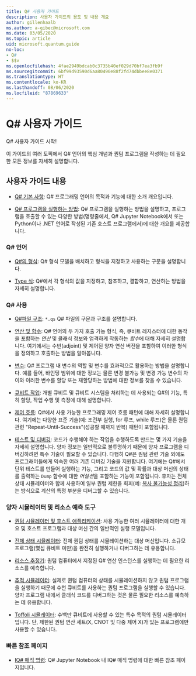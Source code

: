 ```yaml
---
title: Q# 사용자 가이드
description: 사용자 가이드의 용도 및 내용 개요
author: gillenhaalb
ms.author: a-gibec@microsoft.com
ms.date: 03/05/2020
ms.topic: article
uid: microsoft.quantum.guide
no-loc:
- Q#
- $$v
ms.openlocfilehash: 4fae2949bdcab0c3735b40ef029d70bf7ea3fb9f
ms.sourcegitcommit: 6bf99d93590d6aa80490e88f2fd74dbbee8e0371
ms.translationtype: HT
ms.contentlocale: ko-KR
ms.lasthandoff: 08/06/2020
ms.locfileid: "87869633"
---
```

# <a name="the-no-locq-user-guide"></a>Q# 사용자 가이드

Q# 사용자 가이드 시작! 

이 가이드의 여러 토픽에서 Q# 언어의 핵심 개념과 퀀텀 프로그램을 작성하는 데 필요한 모든 정보를 자세히 설명합니다.

## <a name="user-guide-contents"></a>사용자 가이드 내용

- [Q# 기본 사항](xref:microsoft.quantum.guide.basics): Q# 프로그래밍 언어의 목적과 기능에 대한 소개 개요입니다. 

- [Q# 프로그램을 실행하는 방법](xref:microsoft.quantum.guide.host-programs): Q# 프로그램을 실행하는 방법을 설명하고, 프로그램을 호출할 수 있는 다양한 방법(명령줄에서, Q# Jupyter Notebook에서 또는 Python이나 .NET 언어로 작성된 기존 호스트 프로그램에서)에 대한 개요를 제공합니다.

### <a name="no-locq-language"></a>Q# 언어

- [Q#의 형식](xref:microsoft.quantum.guide.types): Q# 형식 모델을 배치하고 형식을 지정하고 사용하는 구문을 설명합니다.

- [Type 식](xref:microsoft.quantum.guide.expressions): Q#에서 각 형식의 값을 지정하고, 참조하고, 결합하고, 연산하는 방법을 자세히 설명합니다. 

### <a name="using-no-locq"></a>Q# 사용

- [Q#파일 구조](xref:microsoft.quantum.guide.filestructure): `*.qs` Q# 파일의 구문과 구조를 설명합니다.

- [연산 및 함수](xref:microsoft.quantum.guide.operationsfunctions): Q# 언어의 두 가지 호출 가능 형식, 즉, 큐비트 레지스터에 대한 동작을 포함하는 *연산* 및 클래식 정보와 엄격하게 작동하는 *함수*에 대해 자세히 설명합니다. 
    여기에서는 수반(adjoint) 및 제어된 양자 연산 버전을 포함하여 이러한 형식을 정의하고 호출하는 방법을 알아봅니다.

- [변수](xref:microsoft.quantum.guide.variables): Q# 프로그램 내 변수의 역할 및 변수를 효과적으로 활용하는 방법을 설명합니다. 
    예를 들어, 바인딩 범위에 대한 정보는 물론 변경 불가능 및 변경 가능 변수의 차이와 이러한 변수를 할당 또는 재할당하는 방법에 대한 정보를 찾을 수 있습니다.

- [큐비트 작업](xref:microsoft.quantum.guide.qubits): 개별 큐비트 및 큐비트 시스템을 처리하는 데 사용되는 Q#의 기능, 특히 할당, 작업 수행 및 측정에 대해 설명합니다. 

- [제어 흐름](xref:microsoft.quantum.guide.controlflow): Q#에서 사용 가능한 프로그래밍 제어 흐름 패턴에 대해 자세히 설명합니다. 여기에는 다양한 표준 기술(예: 조건부 실행, for 루프, while 루프)은 물론 퀀텀 관련 "Repeat-Until-Success"(성공할 때까지 반복) 패턴이 포함됩니다.

- [테스트 및 디버깅](xref:microsoft.quantum.guide.testingdebugging): 코드가 수행해야 하는 작업을 수행하도록 만드는 몇 가지 기술을 자세히 설명합니다. 
    양자 정보는 일반적으로 불투명하기 때문에 양자 프로그램을 디버깅하려면 특수 기술이 필요할 수 있습니다. 
    다행히 Q#은 퀀텀 관련 기술 외에도 프로그래머들에게 익숙한 여러 기존 디버깅 기술을 지원합니다. 여기에는 Q#에서 단위 테스트를 만들어 실행하는 기능, 그리고 코드의 값 및 확률과 대상 머신의 상태를 출력하는 `Dump` 함수에 대한 *어설션*을 포함하는 기능이 포함됩니다. 
    후자는 전체 상태 시뮬레이터와 함께 사용하여 일부 퀀텀 제한을 회피(예: [복사 불가능성 정리](xref:microsoft.quantum.concepts.pauli))하는 방식으로 계산의 특정 부분을 디버그할 수 있습니다.

### <a name="quantum-simulators-and-resource-estimators"></a>양자 시뮬레이터 및 리소스 예측 도구

- [퀀텀 시뮬레이터 및 호스트 애플리케이션](xref:microsoft.quantum.machines): 사용 가능한 여러 시뮬레이터에 대한 개요 및 호스트 프로그램과 대상 머신 간의 일반적인 실행 모델입니다.

- [전체 상태 시뮬레이터](xref:microsoft.quantum.machines.full-state-simulator): 전체 퀀텀 상태를 시뮬레이션하는 대상 머신입니다. 소규모 프로그램(몇십 큐비트 미만)을 완전히 실행하거나 디버그하는 데 유용합니다.

- [리소스 추정기](xref:microsoft.quantum.machines.resources-estimator): 퀀텀 컴퓨터에서 지정된 Q# 연산 인스턴스를 실행하는 데 필요한 리소스를 예측합니다.

- [추적 시뮬레이터](xref:microsoft.quantum.machines.qc-trace-simulator.intro): 실제로 퀀텀 컴퓨터의 상태를 시뮬레이션하지 않고 퀀텀 프로그램을 실행하기 때문에 수천 큐비트를 사용하는 퀀텀 프로그램을 실행할 수 있습니다. 양자 프로그램 내에서 클래식 코드를 디버그하는 것은 물론 필요한 리소스를 예측하는 데 유용합니다.

- [Toffoli 시뮬레이터](xref:microsoft.quantum.machines.toffoli-simulator): 수백만 큐비트에 사용할 수 있는 특수 목적의 퀀텀 시뮬레이터입니다. 단, 제한된 퀀텀 연산 세트(X, CNOT 및 다중 제어 X)가 있는 프로그램에만 사용할 수 있습니다.

### <a name="quick-reference-pages"></a>빠른 참조 페이지

- [IQ# 매직 명령](xref:microsoft.quantum.guide.quickref.iqsharp): Q# Jupyter Notebook 내 IQ# 매직 명령에 대한 빠른 참조 페이지입니다.
